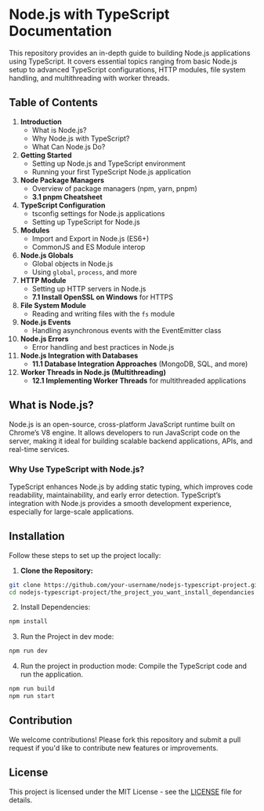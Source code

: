# Node.js with TypeScript Documentation

This repository provides an in-depth guide to building Node.js applications using TypeScript. It covers essential topics ranging from basic Node.js setup to advanced TypeScript configurations, HTTP modules, file system handling, and multithreading with worker threads.

## Table of Contents

1. **Introduction**
    - What is Node.js?
    - Why Node.js with TypeScript?
    - What Can Node.js Do?
2. **Getting Started**
    - Setting up Node.js and TypeScript environment
    - Running your first TypeScript Node.js application
3. **Node Package Managers**
    - Overview of package managers (npm, yarn, pnpm)
    - **3.1 pnpm Cheatsheet**
4. **TypeScript Configuration**
    - tsconfig settings for Node.js applications
    - Setting up TypeScript for Node.js
5. **Modules**
    - Import and Export in Node.js (ES6+)
    - CommonJS and ES Module interop
6. **Node.js Globals**
    - Global objects in Node.js
    - Using `global`, `process`, and more
7. **HTTP Module**
    - Setting up HTTP servers in Node.js
    - **7.1 Install OpenSSL on Windows** for HTTPS
8. **File System Module**
    - Reading and writing files with the `fs` module
9. **Node.js Events**
    - Handling asynchronous events with the EventEmitter class
10. **Node.js Errors**
    - Error handling and best practices in Node.js
11. **Node.js Integration with Databases**
    - **11.1 Database Integration Approaches** (MongoDB, SQL, and more)
12. **Worker Threads in Node.js (Multithreading)**
    - **12.1 Implementing Worker Threads** for multithreaded applications

## What is Node.js?

Node.js is an open-source, cross-platform JavaScript runtime built on Chrome’s V8 engine. It allows developers to run JavaScript code on the server, making it ideal for building scalable backend applications, APIs, and real-time services.

### Why Use TypeScript with Node.js?

TypeScript enhances Node.js by adding static typing, which improves code readability, maintainability, and early error detection. TypeScript’s integration with Node.js provides a smooth development experience, especially for large-scale applications.

## Installation

Follow these steps to set up the project locally:

1. **Clone the Repository:**

```bash
git clone https://github.com/your-username/nodejs-typescript-project.git
cd nodejs-typescript-project/the_project_you_want_install_dependancies
```
2. Install Dependencies:

```bash
npm install
```
3. Run the Project in dev mode:

```bash
npm run dev
```
4. Run the project in production mode: Compile the TypeScript code and run the application.

```bash
npm run build
npm run start
```

## Contribution
We welcome contributions! Please fork this repository and submit a pull request if you'd like to contribute new features or improvements.

## License
This project is licensed under the MIT License - see the [LICENSE](LICENSE) file for details.
